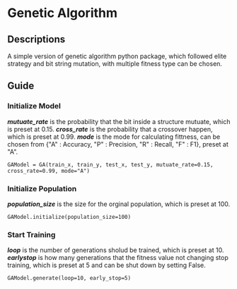 # Genetic Algorithm

## Descriptions
A simple version of genetic algorithm python package, which followed elite strategy and bit string mutation, with multiple fitness type can be chosen.

## Guide
### Initialize Model
***mutuate_rate*** is the probability that the bit inside a structure mutuate, which is preset at 0.15.
***cross_rate*** is the probability that a crossover happen, which is preset at 0.99.
***mode*** is the mode for calculating fittness, can be chosen from {"A" : Accuracy, "P" : Precision, "R" : Recall, "F" : F1}, preset at "A".
```
GAModel = GA(train_x, train_y, test_x, test_y, mutuate_rate=0.15, cross_rate=0.99, mode="A")
```

### Initialize Population
***population_size*** is the size for the orginal population, which is preset at 100.
```
GAModel.initialize(population_size=100)
```

### Start Training
***loop*** is the number of generations sholud be trained, which is preset at 10.
***earlystop*** is how many generations that the fitness value not changing stop training, which is preset at 5 and can be shut down by setting False.
```
GAModel.generate(loop=10, early_stop=5)
```
